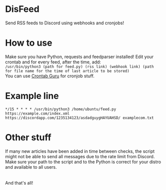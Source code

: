 # DisFeed
Send RSS feeds to Discord using webhooks and cronjobs!

# How to use
Make sure you have Python, requests and feedparser installed!
Edit your crontab and for every feed, after the time, add: 
<br>
```/usr/bin/python3 (path for feed.py) (rss link) (webhook link) (path for file name for the time of last article to be stored)```
<br>
You can use [Crontab Guru](https://crontab.guru) for cronjob stuff.
<br>

# Example line
```*/15 * * * * /usr/bin/python3 /home/ubuntu/feed.py https://example.com/index.xml https://discordapp.com/1235134123/asdadguygHAYUAHSD/ examplecom.txt```

# Other stuff
If many new articles have been added in time between checks, the script might not be able to send all messages due to the rate limit from Discord. Make sure your path to the script and to the Python is correct for your distro and available to all users.
<br>
<br>
<br>
And that's all!
